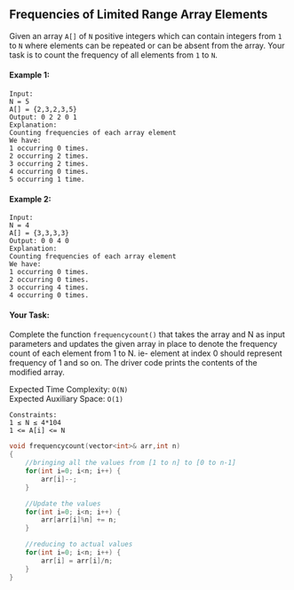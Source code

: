 ## Frequencies of Limited Range Array Elements

Given an array `A[]` of `N` positive integers which can contain integers from `1` to `N` where elements can be repeated or can be absent from the array. Your task is to count the frequency of all elements from `1` to `N`.

#### Example 1:

```
Input:
N = 5
A[] = {2,3,2,3,5}
Output: 0 2 2 0 1
Explanation:
Counting frequencies of each array element
We have:
1 occurring 0 times.
2 occurring 2 times.
3 occurring 2 times.
4 occurring 0 times.
5 occurring 1 time.
```

#### Example 2:

```
Input:
N = 4
A[] = {3,3,3,3}
Output: 0 0 4 0
Explanation:
Counting frequencies of each array element
We have:
1 occurring 0 times.
2 occurring 0 times.
3 occurring 4 times.
4 occurring 0 times.
```

#### Your Task:

Complete the function `frequencycount()` that takes the array and N as input parameters and updates the given array in place to denote the frequency count of each element from 1 to N. ie- element at index 0 should represent frequency of 1 and so on. The driver code prints the contents of the modified array.

Expected Time Complexity: `O(N)`  
Expected Auxiliary Space: `O(1)`

```
Constraints:
1 ≤ N ≤ 4*104
1 <= A[i] <= N
```

```c++
void frequencycount(vector<int>& arr,int n)
{
    //bringing all the values from [1 to n] to [0 to n-1]
    for(int i=0; i<n; i++) {
        arr[i]--;
    }

    //Update the values
    for(int i=0; i<n; i++) {
        arr[arr[i]%n] += n;
    }

    //reducing to actual values
    for(int i=0; i<n; i++) {
        arr[i] = arr[i]/n;
    }
}
```
